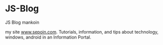 # JS-Blog
JS Blog mankoin

my site <a href="https://www.sepoin.com/">www.sepoin.com</a>.
Tutorials, information, and tips about technology, windows, android in an Information Portal.
